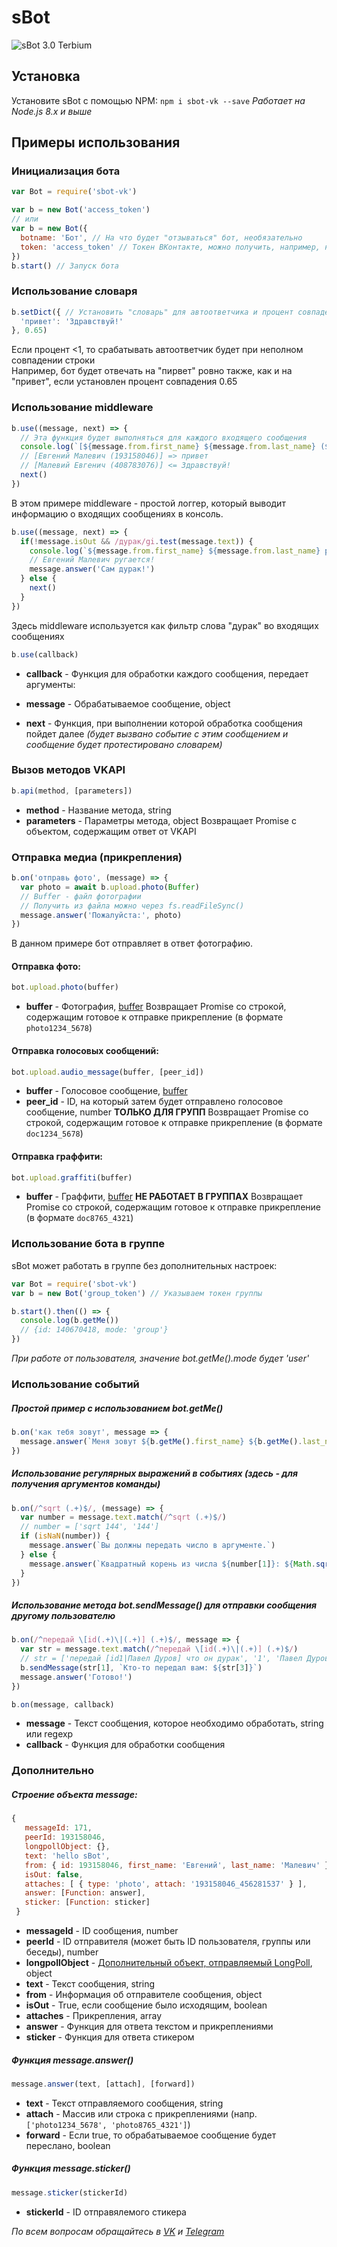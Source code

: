 # sBot
![sBot 3.0 Terbium](https://i.imgur.com/VHl5aZR.jpg)

## Установка
Установите sBot с помощью NPM:
`npm i sbot-vk --save`
_Работает на Node.js 8.x и выше_

## Примеры использования

### Инициализация бота
```JavaScript
var Bot = require('sbot-vk')

var b = new Bot('access_token')
// или
var b = new Bot({
  botname: 'Бот', // На что будет "отзываться" бот, необязательно
  token: 'access_token' // Токен ВКонтакте, можно получить, например, на https://vkhost.github.io/
})
b.start() // Запуск бота
```

### Использование словаря
```JavaScript
b.setDict({ // Установить "словарь" для автоответчика и процент совпадения строки
  'привет': 'Здравствуй!'
}, 0.65)
```
Если процент <1, то срабатывать автоответчик будет при неполном совпадении строки    
Например, бот будет отвечать на "пирвет" ровно также, как и на "привет", если установлен процент совпадения 0.65

### Использование middleware
```JavaScript
b.use((message, next) => {
  // Эта функция будет выполняться для каждого входящего сообщения
  console.log(`[${message.from.first_name} ${message.from.last_name} (${message.from.id})] ${message.isOut ? '<=' : '=>'} ${message.text}`)
  // [Евгений Малевич (193158046)] => привет
  // [Малевий Евгенич (408783076)] <= Здравствуй!
  next()
})
```
В этом примере middleware - простой логгер, который выводит информацию о входящих сообщениях в консоль.

```JavaScript
b.use((message, next) => {
  if(!message.isOut && /дурак/gi.test(message.text)) {
    console.log(`${message.from.first_name} ${message.from.last_name} ругается!`)
    // Евгений Малевич ругается!
    message.answer('Сам дурак!')
  } else {
    next()
  }
})
```
Здесь middleware используется как фильтр слова "дурак" во входящих сообщениях

```JavaScript
b.use(callback)
```

- **callback** - Функция для обработки каждого сообщения, передает аргументы:

- **message** - Обрабатываемое сообщение, object
- **next** - Функция, при выполнении которой обработка сообщения пойдет далее _(будет вызвано событие с этим сообщением и сообщение будет протестировано словарем)_

### Вызов методов VKAPI
```JavaScript
b.api(method, [parameters])
```
- **method** - Название метода, string
- **parameters** - Параметры метода, object
Возвращает Promise с объектом, содержащим ответ от VKAPI

### Отправка медиа (прикрепления)
```JavaScript
b.on('отправь фото', (message) => {
  var photo = await b.upload.photo(Buffer)
  // Buffer - файл фотографии
  // Получить из файла можно через fs.readFileSync()
  message.answer('Пожалуйста:', photo)
})
```
В данном примере бот отправляет в ответ фотографию.

#### Отправка фото:
```JavaScript
bot.upload.photo(buffer)
```
- **buffer** - Фотография, [buffer](https://nodejs.org/api/buffer.html)
Возвращает Promise со строкой, содержащим готовое к отправке прикрепление (в формате `photo1234_5678`)

#### Отправка голосовых сообщений:
```JavaScript
bot.upload.audio_message(buffer, [peer_id])
```
- **buffer** - Голосовое сообщение, [buffer](https://nodejs.org/api/buffer.html)
- **peer_id** - ID, на который затем будет отправлено голосовое сообщение, number **ТОЛЬКО ДЛЯ ГРУПП**
Возвращает Promise со строкой, содержащим готовое к отправке прикрепление (в формате `doc1234_5678`)

#### Отправка граффити:
```JavaScript
bot.upload.graffiti(buffer)
```
- **buffer** - Граффити, [buffer](https://nodejs.org/api/buffer.html)
**НЕ РАБОТАЕТ В ГРУППАХ**
Возвращает Promise со строкой, содержащим готовое к отправке прикрепление (в формате `doc8765_4321`)

### Использование бота в группе
sBot может работать в группе без дополнительных настроек:
```JavaScript
var Bot = require('sbot-vk')
var b = new Bot('group_token') // Указываем токен группы

b.start().then(() => {
  console.log(b.getMe())
  // {id: 140670418, mode: 'group'}
})
```
*При работе от пользователя, значение bot.getMe().mode будет 'user'*

### Использование событий
##### Простой пример с использованием bot.getMe()
```JavaScript
b.on('как тебя зовут', message => {
  message.answer(`Меня зовут ${b.getMe().first_name} ${b.getMe().last_name}`)
})
```

##### Использование регулярных выражений в событиях (здесь - для получения аргументов команды)
```JavaScript
b.on(/^sqrt (.+)$/, (message) => {
  var number = message.text.match(/^sqrt (.+)$/)
  // number = ['sqrt 144', '144']
  if (isNaN(number)) {
    message.answer(`Вы должны передать число в аргументе.`)
  } else {
    message.answer(`Квадратный корень из числа ${number[1]}: ${Math.sqrt(parseInt(number[1]))}`)
  }
})
```


##### Использование метода bot.sendMessage() для отправки сообщения другому пользователю
```JavaScript
b.on(/^передай \[id(.+)\|(.+)] (.+)$/, message => {
  var str = message.text.match(/^передай \[id(.+)\|(.+)] (.+)$/)
  // str = ['передай [id1|Павел Дуров] что он дурак', '1', 'Павел Дуров', 'что он дурак']
  b.sendMessage(str[1], `Кто-то передал вам: ${str[3]}`)
  message.answer('Готово!')
})
```

```JavaScript
b.on(message, callback)
```
- **message** - Текст сообщения, которое необходимо обработать, string или regexp
- **callback** - Функция для обработки сообщения

### Дополнительно
##### Строение объекта message:
```JavaScript
{
   messageId: 171,
   peerId: 193158046,
   longpollObject: {},
   text: 'hello sBot',
   from: { id: 193158046, first_name: 'Евгений', last_name: 'Малевич' },
   isOut: false,
   attaches: [ { type: 'photo', attach: '193158046_456281537' } ],
   answer: [Function: answer],
   sticker: [Function: sticker]
 }
```
- **messageId** - ID сообщения, number
- **peerId** - ID отправителя (может быть ID пользователя, группы или беседы), number
- **longpollObject** - [Дополнительный объект, отправляемый LongPoll](https://vk.com/dev/using_longpoll_2?f=6.%20%D0%92%D0%BB%D0%BE%D0%B6%D0%B5%D0%BD%D0%B8%D1%8F), object
- **text** - Текст сообщения, string
- **from** - Информация об отправителе сообщения, object
- **isOut** - True, если сообщение было исходящим, boolean
- **attaches** - Прикрепления, array
- **answer** - Функция для ответа текстом и прикреплениями
- **sticker** - Функция для ответа стикером

##### Функция message.answer()
```JavaScript
message.answer(text, [attach], [forward])
```
- **text** - Текст отправляемого сообщения, string
- **attach** - Массив или строка с прикреплениями (напр. `['photo1234_5678', 'photo8765_4321']`)
- **forward** - Если true, то обрабатываемое сообщение будет переслано, boolean

##### Функция message.sticker()
```JavaScript
message.sticker(stickerId)
```
- **stickerId** - ID отправялемого стикера

*По всем вопросам обращайтесь в [VK](https://vk.com/m4l3vich) и [Telegram](https://t.me/m4l3vich)*
